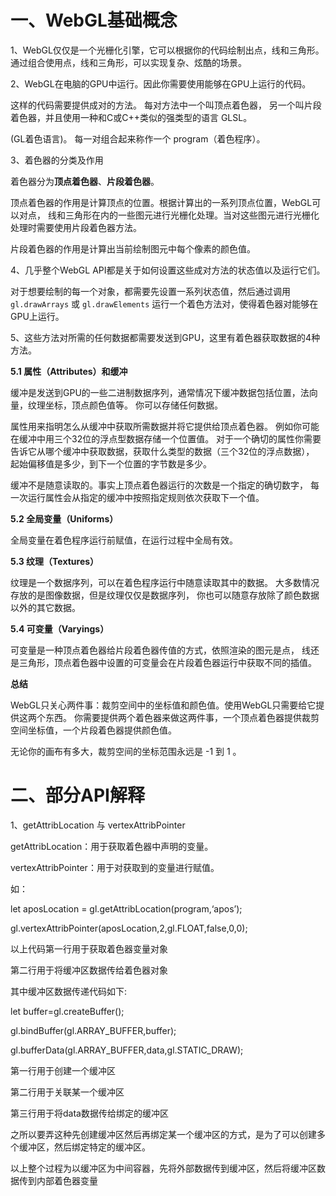 # 一、WebGL基础概念

1、WebGL仅仅是一个光栅化引擎，它可以根据你的代码绘制出点，线和三角形。通过组合使用点，线和三角形，可以实现复杂、炫酷的场景。

2、WebGL在电脑的GPU中运行。因此你需要使用能够在GPU上运行的代码。

这样的代码需要提供成对的方法。 每对方法中一个叫顶点着色器， 另一个叫片段着色器，并且使用一种和C或C++类似的强类型的语言 GLSL。

(GL着色语言)。 每一对组合起来称作一个 program（着色程序）。

3、着色器的分类及作用 

着色器分为**顶点着色器**、**片段着色器**。 

顶点着色器的作用是计算顶点的位置。根据计算出的一系列顶点位置，WebGL可以对点， 线和三角形在内的一些图元进行光栅化处理。当对这些图元进行光栅化处理时需要使用片段着色器方法。 

片段着色器的作用是计算出当前绘制图元中每个像素的颜色值。

4、几乎整个WebGL API都是关于如何设置这些成对方法的状态值以及运行它们。

对于想要绘制的每一个对象，都需要先设置一系列状态值，然后通过调用 `gl.drawArrays` 或 `gl.drawElements` 运行一个着色方法对，使得着色器对能够在GPU上运行。

5、这些方法对所需的任何数据都需要发送到GPU，这里有着色器获取数据的4种方法。

**5.1 属性（Attributes）和缓冲**

缓冲是发送到GPU的一些二进制数据序列，通常情况下缓冲数据包括位置，法向量，纹理坐标，顶点颜色值等。 你可以存储任何数据。

属性用来指明怎么从缓冲中获取所需数据并将它提供给顶点着色器。 例如你可能在缓冲中用三个32位的浮点型数据存储一个位置值。 对于一个确切的属性你需要告诉它从哪个缓冲中获取数据，获取什么类型的数据（三个32位的浮点数据）， 起始偏移值是多少，到下一个位置的字节数是多少。

缓冲不是随意读取的。事实上顶点着色器运行的次数是一个指定的确切数字， 每一次运行属性会从指定的缓冲中按照指定规则依次获取下一个值。

**5.2 全局变量（Uniforms）**

全局变量在着色程序运行前赋值，在运行过程中全局有效。

**5.3 纹理（Textures）**

纹理是一个数据序列，可以在着色程序运行中随意读取其中的数据。 大多数情况存放的是图像数据，但是纹理仅仅是数据序列， 你也可以随意存放除了颜色数据以外的其它数据。

**5.4 可变量（Varyings）**

可变量是一种顶点着色器给片段着色器传值的方式，依照渲染的图元是点， 线还是三角形，顶点着色器中设置的可变量会在片段着色器运行中获取不同的插值。

**总结**

WebGL只关心两件事：裁剪空间中的坐标值和颜色值。使用WebGL只需要给它提供这两个东西。 你需要提供两个着色器来做这两件事，一个顶点着色器提供裁剪空间坐标值，一个片段着色器提供颜色值。

无论你的画布有多大，裁剪空间的坐标范围永远是 -1 到 1 。

# 二、部分API解释

1、getAttribLocation 与 vertexAttribPointer

getAttribLocation：用于获取着色器中声明的变量。

vertexAttribPointer：用于对获取到的变量进行赋值。

如：

let aposLocation = gl.getAttribLocation(program,‘apos’);

gl.vertexAttribPointer(aposLocation,2,gl.FLOAT,false,0,0);

以上代码第一行用于获取着色器变量对象

第二行用于将缓冲区数据传给着色器对象

其中缓冲区数据传递代码如下:

let buffer=gl.createBuffer();

gl.bindBuffer(gl.ARRAY_BUFFER,buffer);

gl.bufferData(gl.ARRAY_BUFFER,data,gl.STATIC_DRAW);

第一行用于创建一个缓冲区

第二行用于关联某一个缓冲区

第三行用于将data数据传给绑定的缓冲区

之所以要弄这种先创建缓冲区然后再绑定某一个缓冲区的方式，是为了可以创建多个缓冲区，然后绑定特定的缓冲区。

以上整个过程为以缓冲区为中间容器，先将外部数据传到缓冲区，然后将缓冲区数据传到内部着色器变量